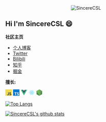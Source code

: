 <center>
   <img alt="SincereCSL" src="https://avatars.githubusercontent.com/u/32973400" width=100/>
</center>
 
 ## Hi I'm SincereCSL 😄 

**社区主页**  

- [个人博客](https://sincerecsl.github.io/)
- [Twitter](https://twitter.com/csl_sincere)
- [Bilibili](https://space.bilibili.com/407692348)
- [知乎](https://www.zhihu.com/people/zhi-zhao-paranoid)
- [掘金](https://juejin.cn/user/3474112473473326)

**擅长:**  

<code><img height="20" src="https://raw.githubusercontent.com/github/explore/80688e429a7d4ef2fca1e82350fe8e3517d3494d/topics/javascript/javascript.png"></code>
<code><img height="20" src="https://raw.githubusercontent.com/github/explore/80688e429a7d4ef2fca1e82350fe8e3517d3494d/topics/typescript/typescript.png"></code>
<code><img height="20" src="https://raw.githubusercontent.com/github/explore/80688e429a7d4ef2fca1e82350fe8e3517d3494d/topics/vue/vue.png"></code>
<code><img height="20" src="https://raw.githubusercontent.com/github/explore/80688e429a7d4ef2fca1e82350fe8e3517d3494d/topics/react/react.png"></code>
<code><img height="20" src="https://raw.githubusercontent.com/github/explore/80688e429a7d4ef2fca1e82350fe8e3517d3494d/topics/nodejs/nodejs.png"></code>

[![Top Langs](https://github-readme-stats.vercel.app/api/top-langs/?username=SincereCSL)](https://github.com/SincereCSL/github-readme-stats)

[![SincereCSL's github stats](https://github-readme-stats.vercel.app/api?username=SincereCSL)](https://github.com/anuraghazra/github-readme-stats)

<!--**SincereCSL/SincereCSL** is a ✨ _special_ ✨ repository because its `README.md` (this file) appears on your GitHub profile.

Here are some ideas to get you started:

- 🔭 I’m currently working on Front-end development.
- 🌱 I’m currently learning WebRTC、Go Language.
- 👯 I’m looking to collaborate on ...
- 🤔 I’m looking for help with ...
- 💬 Ask me about ...
- 📫 How to reach me: ...
- 😄 Pronouns: ...
- ⚡ Fun fact: ...
-->
